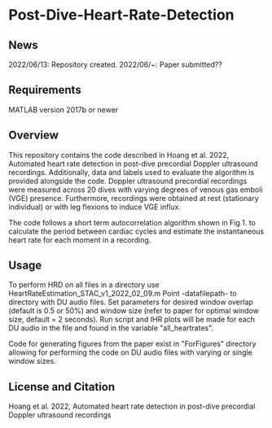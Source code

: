 # Post-Dive-Heart-Rate-Detection



News
------------

2022/06/13: Repository created.
2022/06/~: Paper submitted??

Requirements
------------
MATLAB version 2017b or newer

Overview
------------
This repository contains the code described in Hoang et al. 2022, Automated heart rate detection in post-dive precordial Doppler ultrasound recordings. Additionally, data and labels used to evaluate the algorithm is provided alongside the code. Doppler ultrasound precordial recordings were measured across 20 dives with varying degrees of venous gas emboli (VGE) presence. Furthermore, recordings were obtained at rest (stationary individual) or with leg flexions to induce VGE influx.

The code follows a short term autocorrelation algorithm shown in Fig 1. to calculate the period between cardiac cycles and estimate the instantaneous heart rate for each moment in a recording. 

Usage
------------
To perform HRD on all files in a directory use HeartRateEstimation_STAC_v1_2022_02_09.m
Point -datafilepath- to directory with DU audio files. Set parameters for desired window overlap (default is 0.5 or 50%) and window size (refer to paper for optimal window size, default = 2 seconds). Run script and IHR plots will be made for each DU audio in the file and found in the variable "all_heartrates". 

Code for generating figures from the paper exist in "ForFigures" directory allowing for performing the code on DU audio files with varying or single window sizes. 

License and Citation
------------
Hoang et al. 2022, Automated heart rate detection  in post-dive precordial Doppler ultrasound recordings
